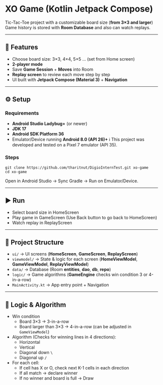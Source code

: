 # XO Game (Kotlin Jetpack Compose)

Tic-Tac-Toe project with a customizable board size (**from 3×3 and larger**)  
Game history is stored with **Room Database** and also can watch replays.

---

## 🚀 Features
- Choose board size: 3×3, 4×4, 5×5 ... (set from Home screen)
- **2-player mode**
- Save **Game Session** + **Moves** into Room
- **Replay screen** to review each move step by step
- UI built with **Jetpack Compose (Material 3)** + **Navigation**

---

## ⚙️ Setup

### Requirements
- **Android Studio Ladybug+** (or newer)
- **JDK 17**
- **Android SDK Platform 36**
- Emulator/Device running **Android 8.0 (API 26)+**
ℹ️ This project was developed and tested on a Pixel 7 emulator (API 35).

### Steps

    git clone https://github.com/tharitnut/DigioInternTest.git xo-game
    cd xo-game

Open in Android Studio → Sync Gradle → Run on Emulator/Device.

---

## ▶️ Run

- Select board size in HomeScreen
- Play game in GameScreen (Use Back button to go back to HomeScreen)
- Watch replay in ReplayScreen

---

## 📂 Project Structure
- `ui/` → UI screens (**HomeScreen**, **GameScreen**, **ReplayScreen**)
- `viewmodel/` → State & logic for each screen (**HomeViewModel**, **GameViewModel**, **ReplayViewModel**)
- `data/` → Database (Room **entities**, **dao**, **db**, **repo**)
- `logic/` → Game algorithms (**GameEngine** checks win condition 3 or 4-in-a-row)
- `MainActivity.kt` → App entry point + Navigation


---

## 🧠 Logic & Algorithm
- Win condition
  - Board 3×3 → 3-in-a-row
  - Board larger than 3×3 → 4-in-a-row (can be adjusted in `GameViewModel`)
- Algorithm (Checks for winning lines in 4 directions):
  - Horizontal
  - Vertical
  - Diagonal down `\`
  - Diagonal up `/`
- For each cell:
  - If cell has X or O, check next K-1 cells in each direction
  - If all match → declare winner
  - If no winner and board is full → Draw